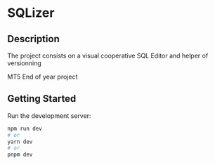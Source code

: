 # SQLizer

## Description
The project consists on a visual cooperative SQL Editor and helper of versionning

MT5 End of year project

## Getting Started

Run the development server:

```bash
npm run dev
# or
yarn dev
# or
pnpm dev
```